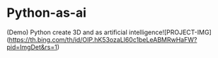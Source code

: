 # Python-as-ai
(Demo) Python create 3D and as artificial intelligence![PROJECT-IMG] (https://th.bing.com/th/id/OIP.hK53ozaLl60c1beLeABMRwHaFW?pid=ImgDet&rs=1)

